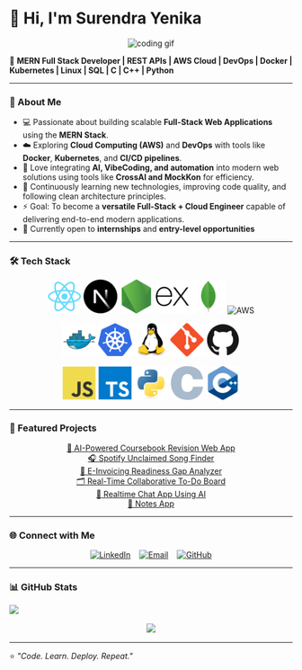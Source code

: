 # 👋 Hi, I'm Surendra Yenika  

<p align="center">
  <img src="https://media.giphy.com/media/qgQUggAC3Pfv687qPC/giphy.gif" width="500" alt="coding gif"/>
</p>

🚀 **MERN Full Stack Developer | REST APIs | AWS Cloud | DevOps | Docker | Kubernetes | Linux | SQL | C | C++ | Python**

---

### 🧠 About Me
- 💻 Passionate about building scalable **Full-Stack Web Applications** using the **MERN Stack**.  
- ☁️ Exploring **Cloud Computing (AWS)** and **DevOps** with tools like **Docker**, **Kubernetes**, and **CI/CD pipelines**.  
- 🤖 Love integrating **AI, VibeCoding, and automation** into modern web solutions using tools like **CrossAI and MockKon** for efficiency.  
- 🌱 Continuously learning new technologies, improving code quality, and following clean architecture principles.  
- ⚡ Goal: To become a **versatile Full-Stack + Cloud Engineer** capable of delivering end-to-end modern applications.  
- 📌 Currently open to **internships** and **entry-level opportunities**  

---

### 🛠️ Tech Stack

<p align="center">
  <img src="https://raw.githubusercontent.com/devicons/devicon/master/icons/react/react-original.svg" width="60" height="60" title="React" alt="React"/>
  <img src="https://raw.githubusercontent.com/devicons/devicon/master/icons/nextjs/nextjs-original.svg" width="60" height="60" title="Next.js" alt="Next.js"/>
  <img src="https://raw.githubusercontent.com/devicons/devicon/master/icons/nodejs/nodejs-original.svg" width="60" height="60" title="Node.js" alt="Node.js"/>
  <img src="https://raw.githubusercontent.com/devicons/devicon/master/icons/express/express-original.svg" width="60" height="60" title="Express" alt="Express"/>
  <img src="https://raw.githubusercontent.com/devicons/devicon/master/icons/mongodb/mongodb-original.svg" width="60" height="60" title="MongoDB" alt="MongoDB"/>
  <img src="https://cdn.jsdelivr.net/gh/devicons/devicon/icons/aws/aws-original.svg" width="60" height="60" title="AWS" alt="AWS"/>
</p>

<p align="center">
  <img src="https://raw.githubusercontent.com/devicons/devicon/master/icons/docker/docker-original.svg" width="60" height="60" title="Docker" alt="Docker"/>
  <img src="https://raw.githubusercontent.com/devicons/devicon/master/icons/kubernetes/kubernetes-plain.svg" width="60" height="60" title="Kubernetes" alt="Kubernetes"/>
  <img src="https://raw.githubusercontent.com/devicons/devicon/master/icons/linux/linux-original.svg" width="60" height="60" title="Linux" alt="Linux"/>
  <img src="https://raw.githubusercontent.com/devicons/devicon/master/icons/git/git-original.svg" width="60" height="60" title="Git" alt="Git"/>
  <img src="https://raw.githubusercontent.com/devicons/devicon/master/icons/github/github-original.svg" width="60" height="60" title="GitHub" alt="GitHub"/>
</p>

<p align="center">
  <img src="https://raw.githubusercontent.com/devicons/devicon/master/icons/javascript/javascript-original.svg" width="60" height="60" title="JavaScript" alt="JavaScript"/>
  <img src="https://raw.githubusercontent.com/devicons/devicon/master/icons/typescript/typescript-original.svg" width="60" height="60" title="TypeScript" alt="TypeScript"/>
  <img src="https://raw.githubusercontent.com/devicons/devicon/master/icons/python/python-original.svg" width="60" height="60" title="Python" alt="Python"/>
  <img src="https://raw.githubusercontent.com/devicons/devicon/master/icons/c/c-original.svg" width="60" height="60" title="C" alt="C"/>
  <img src="https://raw.githubusercontent.com/devicons/devicon/master/icons/cplusplus/cplusplus-original.svg" width="60" height="60" title="C++" alt="C++"/>
</p>


---

### 🚀 Featured Projects  

<p align="center">
  <a href="https://github.com/surendra123-ops/AI-Powered-Coursebook-Revision-Web-App">🧠 AI-Powered Coursebook Revision Web App</a>  
  <br>
  <a href="https://github.com/surendra123-ops/Spotify-Unclaimed-Song-Finder">🎧 Spotify Unclaimed Song Finder</a>  
  <br>
  <a href="https://github.com/surendra123-ops/E-Invoicing-Readiness-Gap-Analyzer">💼 E-Invoicing Readiness Gap Analyzer</a>  
  <br>
  <a href="https://github.com/surendra123-ops/Real-Time-Collaborative-To-Do-Board">🗂️ Real-Time Collaborative To-Do Board</a>  
  <br>
  <a href="https://github.com/surendra123-ops/RealTimeChatAppUsingAI">💬 Realtime Chat App Using AI</a>  
  <br>
  <a href="https://github.com/surendra123-ops/notes-app">📝 Notes App</a>  
</p>

---

### 🌐 Connect with Me  

<p align="center">
  <a href="https://linkedin.com/in/surendrayenika" target="_blank"><img src="https://skillicons.dev/icons?i=linkedin" width="50" height="50" alt="LinkedIn"/></a>
  &nbsp;&nbsp;
  <a href="mailto:surendrayenika@gmail.com"><img src="https://cdn.jsdelivr.net/gh/devicons/devicon/icons/google/google-original.svg" width="50" height="50" alt="Email"/></a>
  &nbsp;&nbsp;
  <a href="https://github.com/surendra123-ops" target="_blank"><img src="https://skillicons.dev/icons?i=github" width="50" height="50" alt="GitHub"/></a>
</p>

---

### 📊 GitHub Stats   


 <img src="https://github-readme-stats.vercel.app/api/top-langs/?username=surendra123-ops&layout=compact&theme=react&hide=stars" height="160px"/> </p> <p align="center"> <img src="https://github-readme-streak-stats.herokuapp.com/?user=surendra123-ops&theme=react" height="160px"/> </p>

---

⭐ *"Code. Learn. Deploy. Repeat."*  
